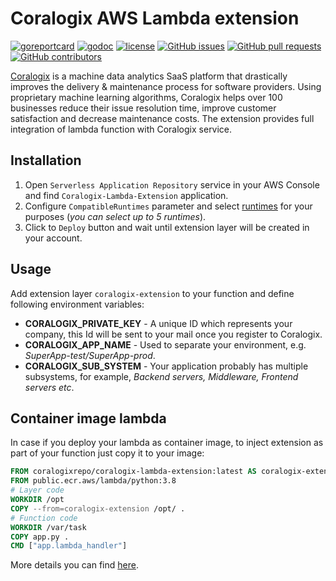 # Coralogix AWS Lambda extension

[![goreportcard](https://goreportcard.com/badge/github.com/coralogix/aws-lambda-extension)](https://goreportcard.com/report/github.com/coralogix/aws-lambda-extension)
[![godoc](https://img.shields.io/badge/godoc-reference-brightgreen.svg?style=flat)](https://godoc.org/github.com/coralogix/aws-lambda-extension)
[![license](https://img.shields.io/github/license/coralogix/aws-lambda-extension.svg)](https://raw.githubusercontent.com/coralogix/aws-lambda-extension/master/LICENSE)
[![GitHub issues](https://img.shields.io/github/issues/coralogix/aws-lambda-extension.svg)](https://github.com/coralogix/aws-lambda-extension/issues)
[![GitHub pull requests](https://img.shields.io/github/issues-pr/coralogix/aws-lambda-extension.svg)](https://github.com/coralogix/aws-lambda-extension/pulls)
[![GitHub contributors](https://img.shields.io/github/contributors/coralogix/aws-lambda-extension.svg)](https://github.com/coralogix/aws-lambda-extension/graphs/contributors)

[Coralogix](https://coralogix.com/) is a machine data analytics SaaS platform that drastically improves the delivery & maintenance process for software providers. Using proprietary machine learning algorithms, Coralogix helps over 100 businesses reduce their issue resolution time, improve customer satisfaction and decrease maintenance costs.
The extension provides full integration of lambda function with Coralogix service.

## Installation

1. Open `Serverless Application Repository` service in your AWS Console and find `Coralogix-Lambda-Extension` application.
2. Configure `CompatibleRuntimes` parameter and select [runtimes](https://docs.aws.amazon.com/lambda/latest/dg/lambda-runtimes.html) for your purposes (*you can select up to 5 runtimes*).
3. Click to `Deploy` button and wait until extension layer will be created in your account.

## Usage

Add extension layer `coralogix-extension` to your function and define following environment variables:

* **CORALOGIX_PRIVATE_KEY** - A unique ID which represents your company, this Id will be sent to your mail once you register to Coralogix.
* **CORALOGIX_APP_NAME** - Used to separate your environment, e.g. *SuperApp-test/SuperApp-prod*.
* **CORALOGIX_SUB_SYSTEM** - Your application probably has multiple subsystems, for example, *Backend servers, Middleware, Frontend servers etc*.

## Container image lambda

In case if you deploy your lambda as container image, to inject extension as part of your function just copy it to your image:

```Dockerfile
FROM coralogixrepo/coralogix-lambda-extension:latest AS coralogix-extension
FROM public.ecr.aws/lambda/python:3.8
# Layer code
WORKDIR /opt
COPY --from=coralogix-extension /opt/ .
# Function code
WORKDIR /var/task
COPY app.py .
CMD ["app.lambda_handler"]
```

More details you can find [here](https://aws.amazon.com/ru/blogs/compute/working-with-lambda-layers-and-extensions-in-container-images/).